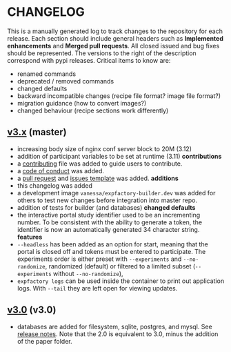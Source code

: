 # CHANGELOG

This is a manually generated log to track changes to the repository for each release. 
Each section should include general headers such as **Implemented enhancements** 
and **Merged pull requests**. All closed issued and bug fixes should be 
represented. The versions to the right of the description correspond with pypi releases.
Critical items to know are:

 - renamed commands
 - deprecated / removed commands
 - changed defaults
 - backward incompatible changes (recipe file format? image file format?)
 - migration guidance (how to convert images?)
 - changed behaviour (recipe sections work differently)


## [v3.x](https://github.com/expfactory/expfactory/tree/master) (master)
 - increasing body size of nginx conf server block to 20M (3.12)
 - addition of participant variables to be set at runtime (3.11)
**contributions**
 - a [contributing](.github/CONTRIBUTING.md) file was added to guide users to contribute.
 - a [code of conduct](.github/CODE_OF_CONDUCT.md) was added.
 - a [pull request](.github/PULL_REQUEST_TEMPLATE.md) and [issues template](.github/ISSUE_TEMPLATE.md) was added.
**additions**
 - this changelog was added
 - a development image `vanessa/expfactory-builder.dev` was added for others to test new changes before integration into master repo.
 - addition of tests for builder (and databases)
**changed defaults**
 - the interactive portal study identifier used to be an incrementing number. To be consistent with the ability to generate a token, the identifier is now an automatically generated 34 character string.
**features**
 - `--headless` has been added as an option for start, meaning that the portal is closed off and tokens must be entered to participate. The experiments order is either preset with `--experiments` and `--no-randomize`, randomized (default) or filtered to a limited subset (`--experiments` without `--no-randomize`),
 - `expfactory logs` can be used inside the container to print out application logs. With `--tail` they are left open for viewing updates.

## [v3.0](https://github.com/expfactory/expfactory/releases/tag/v3.0) (v3.0)

 - databases are added for filesystem, sqlite, postgres, and mysql. See [release notes](https://vsoch.github.io/2017/expfactory-beta/). Note that the 2.0 is equivalent to 3.0, minus the addition of the paper folder.

